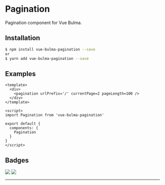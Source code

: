 # Pagination

Pagination component for Vue Bulma.

## Installation

```sh
$ npm install vue-bulma-pagination --save
or
$ yarn add vue-bulma-pagination --save
```

## Examples

```vue
<template>
  <div>
    <pagination urlPrefix='/' currentPage=2 pageLength=100 /> 
  </div>
</template>

<script>
import Pagination from 'vue-bulma-pagination'

export default {
  components: {
    Pagination
  }
}
</script>
```


## Badges

![](https://img.shields.io/badge/license-MIT-blue.svg)
![](https://img.shields.io/badge/status-dev-yellow.svg)

---
